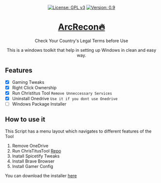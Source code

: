 <div align="center" markdown="1">
  
[![License: GPL v3](https://img.shields.io/badge/License-GPLv3-blue.svg)](https://www.gnu.org/licenses/gpl-3.0)
[![Version: 0.9](https://img.shields.io/badge/Version%3F-1.0-red.svg)](https://github.com/bharathajjarapu/Bloatbuster)
</div>
<p align="center">
<a href="https://github.com/bharathajjarapu/Bloatbuster">
   <h1 align="center">ArcRecon🔥</h1></a>
</p>
<p align="center">
Check Your Country's Legal Terms before Use
</p>
<p align="center">
This is a windows toolkit that help in setting up Windows in clean and easy way.
</p>

## Features

- [x] Gaming Tweaks
- [x] Right Click Ownership
- [x] Run Christitus Tool `Remove Unneccessary Services`
- [x] Uninstall Onedrive `Use it if you dont use Onedrive`
- [ ] Windows Package Installer

## How to use it

This Script has a menu layout which navigates to different features of the Tool

1. Remove OneDrive
3. Run ChrisTitusTool [Repo](https://github.com/ChrisTitusTech/winutil)
4. Inatall Spicetify Tweaks
5. Install Brave Browser
6. Install Gamer Config

You can download the installer [here](https://github.com/bharathajjarapu/ArcRecon/releases)
